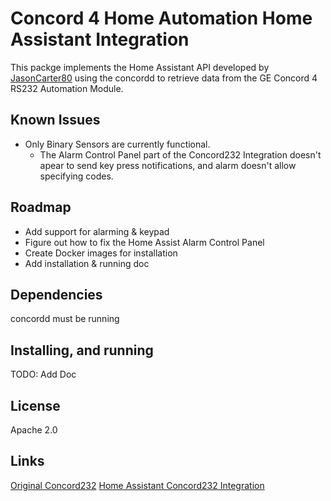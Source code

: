 Concord 4 Home Automation Home Assistant Integration
=============================

This packge implements the Home Assistant API developed by [JasonCarter80](https://github.com/JasonCarter80) using the concordd to retrieve data from the GE Concord 4 RS232 Automation Module. 

## Known Issues ##
- Only Binary Sensors are currently functional. 
  - The Alarm Control Panel part of the Concord232 Integration doesn't apear to send key press notifications, and alarm doesn't allow specifying codes.  

## Roadmap ##
- Add support for alarming & keypad
- Figure out how to fix the Home Assist Alarm Control Panel 
- Create Docker images for installation 
- Add installation & running doc

## Dependencies ##
concordd must be running

## Installing, and running ##
TODO: Add Doc

## License ##
Apache 2.0

## Links ##
[Original Concord232](https://github.com/JasonCarter80/concord232)
[Home Assistant Concord232 Integration](https://www.home-assistant.io/integrations/concord232/)
